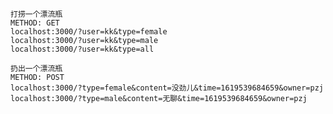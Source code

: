     打捞一个漂流瓶
    METHOD: GET
    localhost:3000/?user=kk&type=female
    localhost:3000/?user=kk&type=male
    localhost:3000/?user=kk&type=all

    扔出一个漂流瓶
    METHOD: POST
    localhost:3000/?type=female&content=没劲儿&time=1619539684659&owner=pzj
    localhost:3000/?type=male&content=无聊&time=1619539684659&owner=pzj
